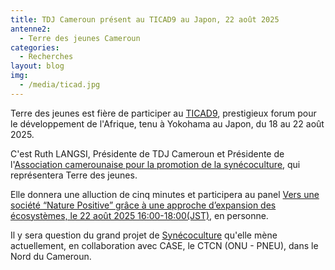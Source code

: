 ```yaml
---
title: TDJ Cameroun présent au TICAD9 au Japon, 22 août 2025
antenne2:
  - Terre des jeunes Cameroun
categories:
  - Recherches
layout: blog
img:
  - /media/ticad.jpg
---
```

Terre des jeunes est fière de participer au [TICAD9](https://ticad9event.jica.go.jp/fr/index.html), prestigieux forum pour le développement de l'Afrique, tenu à Yokohama au Japon, du 18 au 22 août 2025.

C'est Ruth LANGSI, Présidente de TDJ Cameroun et Présidente de l'[Association camerounaise pour la promotion de la synécoculture](https://acp-syneco.org), qui représentera Terre des jeunes.

Elle donnera une alluction de cinq minutes et participera au panel [Vers une société “Nature Positive” grâce à une approche d’expansion des écosystèmes, le 22 août 2025 16:00-18:00(JST)](https://ticad9event.jica.go.jp/fr/event/detail_021.html), en personne.

Il y sera question du grand projet de [Synécoculture](https://www.terredesjeunes.org/synecoculture/) qu'elle mène actuellement, en collaboration avec CASE, le CTCN (ONU - PNEU), dans le Nord du Cameroun.

